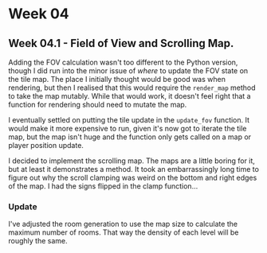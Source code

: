 # Week 04

## Week 04.1 - Field of View and Scrolling Map.

Adding the FOV calculation wasn't too different to the Python version, though I did run into the minor issue of *where* to update the FOV state on the tile map. The place I initially thought would be good was when rendering, but then I realised that this would require the `render_map` method to take the map mutably. While that would work, it doesn't feel right that a function for rendering should need to mutate the map.

I eventually settled on putting the tile update in the `update_fov` function. It would make it more expensive to run, given it's now got to iterate the tile map, but the map isn't huge and the function only gets called on a map or player position update.

I decided to implement the scrolling map. The maps are a little boring for it, but at least it demonstrates a method. It took an embarrassingly long time to figure out why the scroll clamping was weird on the bottom and right edges of the map. I had the signs flipped in the clamp function...

### Update

I've adjusted the room generation to use the map size to calculate the maximum number of rooms. That way the density of each level will be roughly the same.